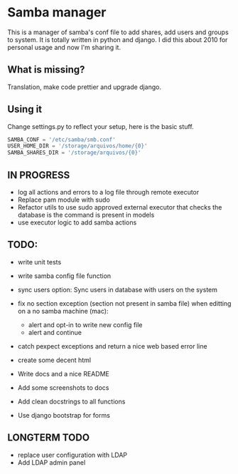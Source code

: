 # Samba manager
This is a manager of samba's conf file to add shares, add users and groups to system.
It is totally written in python and django.
I did this about 2010 for personal usage and now I'm sharing it.

## What is missing?
Translation, make code prettier and upgrade django.

## Using it
Change settings.py to reflect your setup, here is the basic stuff.

```python
SAMBA_CONF = '/etc/samba/smb.conf'
USER_HOME_DIR = '/storage/arquivos/home/{0}'
SAMBA_SHARES_DIR = '/storage/arquivos/{0}'
```

## IN PROGRESS

* log all actions and errors to a log file through remote executor
* Replace pam module with sudo 
* Refactor utils to use sudo approved external executor that checks the database is the command is present in models
* use executor logic to add samba actions

## TODO:

* write unit tests
* write samba config file function
* sync users option: Sync users in database with users on the system
* fix no section exception (section not present in samba file) when editting on a no samba machine (mac):
  - alert and opt-in to write new config file 
  - alert and continue 

* catch pexpect exceptions and return a nice web based error line
* create some decent html
* Write docs and a nice README
* Add some screenshots to docs
* Add clean docstrings to all functions
* Use django bootstrap for forms

## LONGTERM TODO
* replace user configuration with LDAP
* Add LDAP admin panel